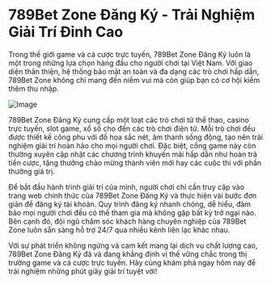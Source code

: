 # 789Bet Zone Đăng Ký - Trải Nghiệm Giải Trí Đỉnh Cao

Trong thế giới game và cá cược trực tuyến, 789Bet Zone Đăng Ký luôn là một trong những lựa chọn hàng đầu cho người chơi tại Việt Nam. Với giao diện thân thiện, hệ thống bảo mật an toàn và đa dạng các trò chơi hấp dẫn, 789Bet Zone không chỉ mang đến niềm vui mà còn giúp bạn có cơ hội kiếm thêm thu nhập.

![Image](https://github.com/user-attachments/assets/bd51ea9f-0666-407b-a7a7-98ead6de688c)

789Bet Zone Đăng Ký cung cấp một loạt các trò chơi từ thể thao, casino trực tuyến, slot game, xổ số cho đến các trò chơi điện tử. Mỗi trò chơi đều được thiết kế công phu với đồ họa sắc nét, âm thanh sống động, tạo nên trải nghiệm giải trí hoàn hảo cho mọi người chơi. Đặc biệt, cổng game này còn thường xuyên cập nhật các chương trình khuyến mãi hấp dẫn như hoàn trả tiền cược, tặng thưởng chào mừng thành viên mới hay các cuộc thi với phần thưởng giá trị.

Để bắt đầu hành trình giải trí của mình, người chơi chỉ cần truy cập vào trang web chính thức của 789Bet Zone Đăng Ký và thực hiện vài bước đơn giản để đăng ký tài khoản. Quy trình đăng ký nhanh chóng, dễ hiểu, đảm bảo mọi người chơi đều có thể tham gia mà không gặp bất kỳ trở ngại nào. Bên cạnh đó, đội ngũ chăm sóc khách hàng chuyên nghiệp của 789Bet Zone luôn sẵn sàng hỗ trợ 24/7 qua nhiều kênh liên lạc khác nhau.

Với sự phát triển không ngừng và cam kết mang lại dịch vụ chất lượng cao, 789Bet Zone Đăng Ký đã và đang khẳng định vị thế vững chắc trong thị trường game và cá cược trực tuyến. Hãy cùng khám phá ngay hôm nay để trải nghiệm những phút giây giải trí tuyệt vời!